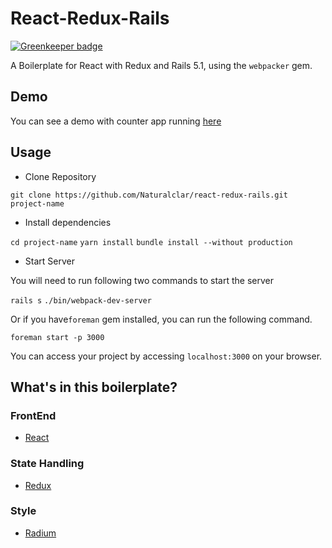 # React-Redux-Rails

[![Greenkeeper badge](https://badges.greenkeeper.io/Naturalclar/react-redux-rails.svg)](https://greenkeeper.io/)

A Boilerplate for React with Redux and Rails 5.1, using the `webpacker` gem.

## Demo

You can see a demo with counter app running [here](https://ancient-escarpment-50321.herokuapp.com/)

## Usage

- Clone Repository

`git clone https://github.com/Naturalclar/react-redux-rails.git project-name`

- Install dependencies

`cd project-name`
`yarn install`
`bundle install --without production`

- Start Server

You will need to run following two commands to start the server

`rails s`
`./bin/webpack-dev-server`

Or if you have`foreman` gem installed, you can run the following command.

`foreman start -p 3000`

You can access your project by accessing `localhost:3000` on your browser.

## What's in this boilerplate?

### FrontEnd
- [React](https://reactjs.org/)

### State Handling
- [Redux](https://redux.js.org/)

### Style
- [Radium](https://formidable.com/open-source/radium/)
